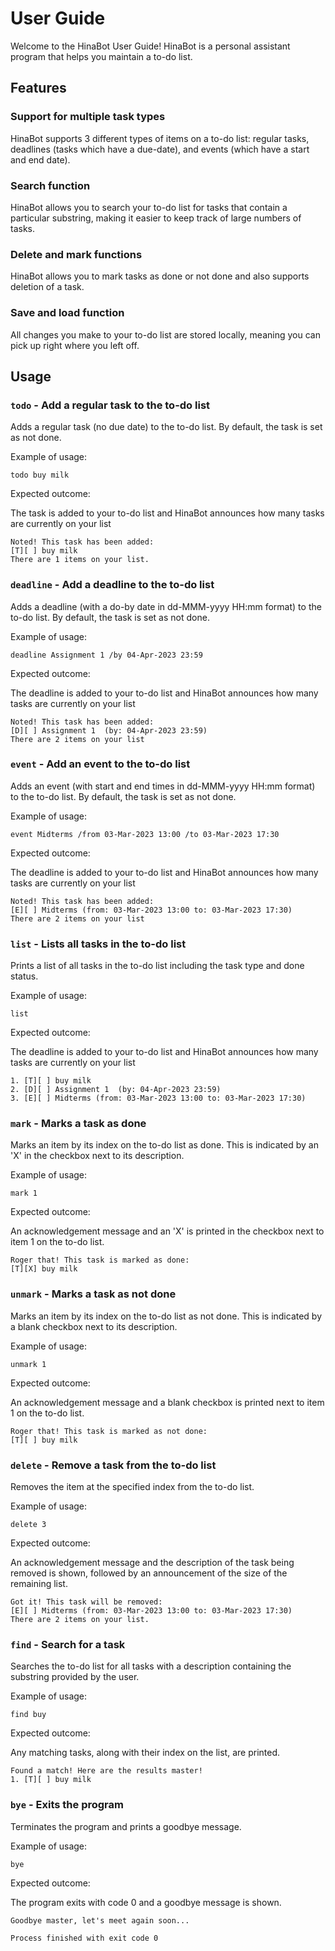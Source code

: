 # User Guide

Welcome to the HinaBot User Guide! HinaBot is a personal assistant program that helps you 
maintain a to-do list.

## Features 

### Support for multiple task types

HinaBot supports 3 different types of items on a to-do list: regular tasks, deadlines (tasks which have a due-date),
and events (which have a start and end date).

### Search function

HinaBot allows you to search your to-do list for tasks that contain a particular substring, making it easier to keep
track of large numbers of tasks.

### Delete and mark functions

HinaBot allows you to mark tasks as done or not done and also supports deletion of a task.

### Save and load function
All changes you make to your to-do list are stored locally, meaning you can pick up right where you left off.

## Usage

### `todo` - Add a regular task to the to-do list

Adds a regular task (no due date) to the to-do list. By default, the task is set as not done.

Example of usage: 

`todo buy milk`

Expected outcome:

The task is added to your to-do list and HinaBot announces how many tasks are currently on your list

```
Noted! This task has been added:
[T][ ] buy milk
There are 1 items on your list.
```
### `deadline` - Add a deadline to the to-do list

Adds a deadline (with a do-by date in dd-MMM-yyyy HH:mm format) to the to-do list. By default, the task is set as not done.

Example of usage:

`deadline Assignment 1 /by 04-Apr-2023 23:59`

Expected outcome:

The deadline is added to your to-do list and HinaBot announces how many tasks are currently on your list

```
Noted! This task has been added:
[D][ ] Assignment 1  (by: 04-Apr-2023 23:59)
There are 2 items on your list
```
### `event` - Add an event to the to-do list

Adds an event (with start and end times in dd-MMM-yyyy HH:mm format) to the to-do list. By default, the task is set as not done.

Example of usage:

`event Midterms /from 03-Mar-2023 13:00 /to 03-Mar-2023 17:30`

Expected outcome:

The deadline is added to your to-do list and HinaBot announces how many tasks are currently on your list

```
Noted! This task has been added:
[E][ ] Midterms (from: 03-Mar-2023 13:00 to: 03-Mar-2023 17:30)
There are 2 items on your list
```
### `list` - Lists all tasks in the to-do list

Prints a list of all tasks in the to-do list including the task type and done status.

Example of usage:

`list`

Expected outcome:

The deadline is added to your to-do list and HinaBot announces how many tasks are currently on your list

```
1. [T][ ] buy milk
2. [D][ ] Assignment 1  (by: 04-Apr-2023 23:59)
3. [E][ ] Midterms (from: 03-Mar-2023 13:00 to: 03-Mar-2023 17:30)
```
### `mark` - Marks a task as done

Marks an item by its index on the to-do list as done. This is indicated by an 'X' in the checkbox next to 
its description.

Example of usage:

`mark 1`

Expected outcome:

An acknowledgement message and an 'X' is printed in the checkbox next to item 1 on the to-do list.
```
Roger that! This task is marked as done: 
[T][X] buy milk
```

### `unmark` - Marks a task as not done

Marks an item by its index on the to-do list as not done. This is indicated by a blank checkbox next to
its description.

Example of usage:

`unmark 1`

Expected outcome:

An acknowledgement message and a blank checkbox is printed next to item 1 on the to-do list.
```
Roger that! This task is marked as not done: 
[T][ ] buy milk
```

### `delete` - Remove a task from the to-do list

Removes the item at the specified index from the to-do list.

Example of usage:

`delete 3`

Expected outcome:

An acknowledgement message and the description of the task being removed is shown, followed by an announcement
of the size of the remaining list.
```
Got it! This task will be removed:
[E][ ] Midterms (from: 03-Mar-2023 13:00 to: 03-Mar-2023 17:30)
There are 2 items on your list.
```

### `find` - Search for a task

Searches the to-do list for all tasks with a description containing the substring provided by the user.

Example of usage:

`find buy`

Expected outcome:

Any matching tasks, along with their index on the list, are printed.

```
Found a match! Here are the results master!
1. [T][ ] buy milk
```

### `bye` - Exits the program

Terminates the program and prints a goodbye message.

Example of usage:

`bye`

Expected outcome:

The program exits with code 0 and a goodbye message is shown.

```
Goodbye master, let's meet again soon...

Process finished with exit code 0
```